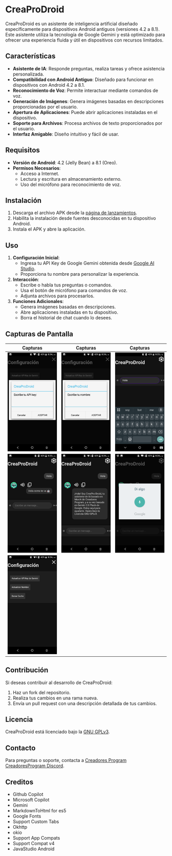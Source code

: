 # CreaProDroid

CreaProDroid es un asistente de inteligencia artificial diseñado específicamente para dispositivos Android antiguos (versiones 4.2 a 8.1). Este asistente utiliza la tecnología de Google Gemini y está optimizado para ofrecer una experiencia fluida y útil en dispositivos con recursos limitados.

## **Características**
- **Asistente de IA**: Responde preguntas, realiza tareas y ofrece asistencia personalizada.
- **Compatibilidad con Android Antiguo**: Diseñado para funcionar en dispositivos con Android 4.2 a 8.1.
- **Reconocimiento de Voz**: Permite interactuar mediante comandos de voz.
- **Generación de Imágenes**: Genera imágenes basadas en descripciones proporcionadas por el usuario.
- **Apertura de Aplicaciones**: Puede abrir aplicaciones instaladas en el dispositivo.
- **Soporte para Archivos**: Procesa archivos de texto proporcionados por el usuario.
- **Interfaz Amigable**: Diseño intuitivo y fácil de usar.

## **Requisitos**
- **Versión de Android**: 4.2 (Jelly Bean) a 8.1 (Oreo).
- **Permisos Necesarios**:
  - Acceso a Internet.
  - Lectura y escritura en almacenamiento externo.
  - Uso del micrófono para reconocimiento de voz.

## **Instalación**
1. Descarga el archivo APK desde la [página de lanzamientos](https://github.com/Creadores-Program/CreaProDroid/releases).
2. Habilita la instalación desde fuentes desconocidas en tu dispositivo Android.
3. Instala el APK y abre la aplicación.

## **Uso**
1. **Configuración Inicial**:
   - Ingresa tu API Key de Google Gemini obtenida desde [Google AI Studio](https://aistudio.google.com/app/apikey).
   - Proporciona tu nombre para personalizar la experiencia.
2. **Interacción**:
   - Escribe o habla tus preguntas o comandos.
   - Usa el botón de micrófono para comandos de voz.
   - Adjunta archivos para procesarlos.
3. **Funciones Adicionales**:
   - Genera imágenes basadas en descripciones.
   - Abre aplicaciones instaladas en tu dispositivo.
   - Borra el historial de chat cuando lo desees.

## **Capturas de Pantalla**
| Capturas | Capturas | Capturas |
|----------|----------|----------|
| ![Cap1](GithubResources/Screenshot_20250410-202418_082610.png) | ![Cap2](GithubResources/Screenshot_20250410-202425_082608.png) | ![Cap3](GithubResources/Screenshot_20250410-202334_082615.png) |
| ![Cap4](GithubResources/Screenshot_20250410-202341_082614.png) | ![Cap5](GithubResources/Screenshot_20250410-202405_082612.png) | ![Cap6](GithubResources/Screenshot_20250410-202444_082604.png) |
| ![Cap7](/GithubResources/Screenshot_20250410-202413_082611.png) |

## **Contribución**
Si deseas contribuir al desarrollo de CreaProDroid:
1. Haz un fork del repositorio.
2. Realiza tus cambios en una rama nueva.
3. Envía un pull request con una descripción detallada de tus cambios.

## **Licencia**
CreaProDroid está licenciado bajo la [GNU GPLv3](https://www.gnu.org/licenses/gpl-3.0.html).

## **Contacto**
Para preguntas o soporte, contacta a [Creadores Program](https://github.com/Creadores-Program) [CreadoresProgram Discord](https://discord.com/invite/mrmHcwxXff).

## Creditos
- Github Copilot
- Microsoft Copilot
- Gemini
- MarkdownToHtml for es5
- Google Fonts
- Support Custom Tabs
- Okhttp
- okio
- Support App Compats
- Support Compat v4
- JavaStudio Android
